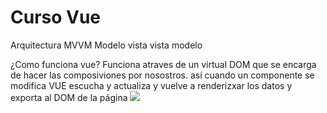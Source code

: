 # Curso Vue
Arquitectura 
MVVM Modelo vista vista modelo 

¿Como funciona vue? 
Funciona atraves de un virtual DOM que se encarga de hacer las composiviones por nosostros. así cuando un componente se modifica VUE escucha y actualiza y vuelve a renderizxar los datos y exporta al DOM de la página 
![](/Captura%20de%20pantalla%202023-06-24%20234438.png)